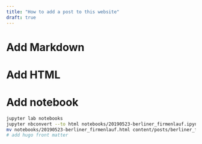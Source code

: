 ```yaml
---
title: "How to add a post to this website"
draft: true
---
```


# Add Markdown

# Add HTML

# Add notebook

```bash
jupyter lab notebooks
jupyter nbconvert --to html notebooks/20190523-berliner_firmenlauf.ipynb
mv notebooks/20190523-berliner_firmenlauf.html content/posts/berliner_firmenlauf.html
# add hugo front matter
```
